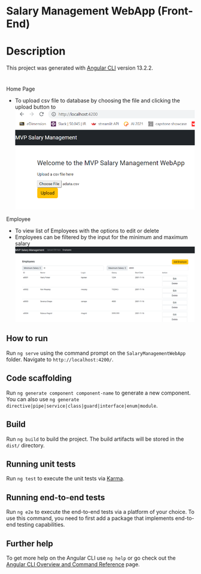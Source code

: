 # Salary Management WebApp (Front-End)


# Description
This project was generated with [Angular CLI](https://github.com/angular/angular-cli) version 13.2.2.
#
Home Page
- To upload csv file to database by choosing the file and clicking the upload button to 
![upload](../pics/uploadfile.PNG)

Employee 
- To view list of Employees with the options to edit or delete
- Employees can be filtered by the input for the minimum and maximum salary
![emptable](../pics/emptable.PNG)

## How to run

Run `ng serve` using the command prompt on the ```SalaryManagementWebApp``` folder. Navigate to `http://localhost:4200/`. 

## Code scaffolding

Run `ng generate component component-name` to generate a new component. You can also use `ng generate directive|pipe|service|class|guard|interface|enum|module`.

## Build

Run `ng build` to build the project. The build artifacts will be stored in the `dist/` directory.

## Running unit tests

Run `ng test` to execute the unit tests via [Karma](https://karma-runner.github.io).

## Running end-to-end tests

Run `ng e2e` to execute the end-to-end tests via a platform of your choice. To use this command, you need to first add a package that implements end-to-end testing capabilities.

## Further help

To get more help on the Angular CLI use `ng help` or go check out the [Angular CLI Overview and Command Reference](https://angular.io/cli) page.
